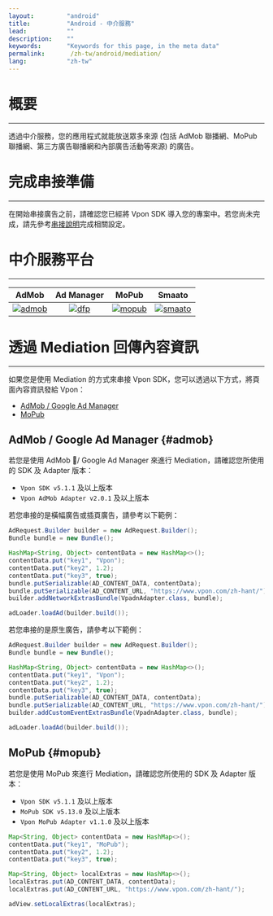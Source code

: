 ```yaml
---
layout:         "android"
title:          "Android - 中介服務"
lead:           ""
description:    ""
keywords:       "Keywords for this page, in the meta data"
permalink:       /zh-tw/android/mediation/
lang:           "zh-tw"
---
```


# 概要
---
透過中介服務，您的應用程式就能放送眾多來源 (包括 AdMob 聯播網、MoPub 聯播網、第三方廣告聯播網和內部廣告活動等來源) 的廣告。

# 完成串接準備
---
在開始串接廣告之前，請確認您已經將 Vpon SDK 導入您的專案中。若您尚未完成，請先參考[串接說明]完成相關設定。

# 中介服務平台
---

| AdMob         | Ad Manager | MoPub        | Smaato         |
| :-----------: | :---------:| :-----------:| :------------: |
| [![admob]][1] | [![dfp]][2]| [![mopub]][3]| [![smaato]][4] |


# 透過 Mediation 回傳內容資訊
---
如果您是使用 Mediation 的方式來串接 Vpon SDK，您可以透過以下方式，將頁面內容資訊發給 Vpon：

* [AdMob / Google Ad Manager][5]
* [MoPub][6]

## AdMob / Google Ad Manager {#admob}

若您是使用 AdMob / Google Ad Manager 來進行 Mediation，請確認您所使用的 SDK 及 Adapter 版本：

* `Vpon SDK v5.1.1` 及以上版本
* `Vpon AdMob Adapter v2.0.1` 及以上版本

若您串接的是橫幅廣告或插頁廣告，請參考以下範例：

```java
AdRequest.Builder builder = new AdRequest.Builder();
Bundle bundle = new Bundle();

HashMap<String, Object> contentData = new HashMap<>();
contentData.put("key1", "Vpon");
contentData.put("key2", 1.2);
contentData.put("key3", true);
bundle.putSerializable(AD_CONTENT_DATA, contentData);
bundle.putSerializable(AD_CONTENT_URL, "https://www.vpon.com/zh-hant/");
builder.addNetworkExtrasBundle(VpadnAdapter.class, bundle);

adLoader.loadAd(builder.build());
```

若您串接的是原生廣告，請參考以下範例：

```java
AdRequest.Builder builder = new AdRequest.Builder();
Bundle bundle = new Bundle();

HashMap<String, Object> contentData = new HashMap<>();
contentData.put("key1", "Vpon");
contentData.put("key2", 1.2);
contentData.put("key3", true);
bundle.putSerializable(AD_CONTENT_DATA, contentData);
bundle.putSerializable(AD_CONTENT_URL, "https://www.vpon.com/zh-hant/");
builder.addCustomEventExtrasBundle(VpadnAdapter.class, bundle);

adLoader.loadAd(builder.build());
```


## MoPub {#mopub}

若您是使用 MoPub 來進行 Mediation，請確認您所使用的 SDK 及 Adapter 版本：

* `Vpon SDK v5.1.1` 及以上版本
* `MoPub SDK v5.13.0` 及以上版本
* `Vpon MoPub Adapter v1.1.0` 及以上版本

```java
Map<String, Object> contentData = new HashMap<>();
contentData.put("key1", "MoPub");
contentData.put("key2", 1.2);
contentData.put("key3", true);

Map<String, Object> localExtras = new HashMap<>();
localExtras.put(AD_CONTENT_DATA, contentData);
localExtras.put(AD_CONTENT_URL, "https://www.vpon.com/zh-hant/");

adView.setLocalExtras(localExtras);
```


[串接說明]: {{site.baseurl}}/zh-tw/android/integration-guide/

[admob]: {{site.imgurl}}/admob-logo2.png
[dfp]:   {{site.imgurl}}/GoogleAdManagerLogo.png
[mopub]: {{site.imgurl}}/mopub-logo.png
[smaato]: {{site.imgurl}}/smaato-logo.png

[1]: admob
[2]: dfp
[3]: mopub
[4]: smaato
[5]: {{site.baseurl}}/zh-tw/android/mediation/#admob
[6]: {{site.baseurl}}/zh-tw/android/mediation/#mopub